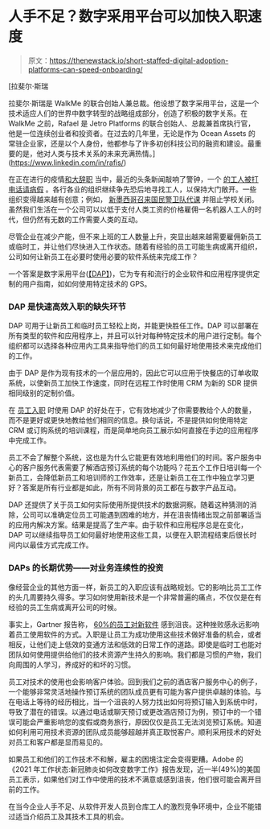 # 人手不足？数字采用平台可以加快入职速度

> 原文：<https://thenewstack.io/short-staffed-digital-adoption-platforms-can-speed-onboarding/>

[](https://www.linkedin.com/in/rafis/)

 [拉斐尔·斯瑞

拉斐尔·斯瑞是 WalkMe 的联合创始人兼总裁。他设想了数字采用平台，这是一个技术适应人们的世界中数字转型的战略组成部分，创造了积极的数字关系。在 WalkMe 之前，Rafael 是 Jetro Platforms 的联合创始人、总裁兼首席执行官，他是一位连续创业者和投资者。在过去的几年里，无论是作为 Ocean Assets 的常驻企业家，还是以个人身份，他都参与了许多初创科技公司的融资和建设。最重要的是，他对人类与技术关系的未来充满热情。](https://www.linkedin.com/in/rafis/) [](https://www.linkedin.com/in/rafis/)

在正在进行的疫情[和大辞职](https://www.walkme.com/glossary/the-great-resignation/) 当中，最近的头条新闻敲响了警钟，一个 [的工人被打电话请病假](https://www.bloomberg.com/news/articles/2022-01-20/u-s-jobless-claims-surged-to-highest-since-mid-october-in-week?srnd=premium) 。各行各业的组织继续争先恐后地寻找工人，以保持大门敞开。一些组织变得越来越有创意；例如， [新墨西哥召来国民警卫队代课](https://www.nytimes.com/2022/01/20/us/school-closings-covid-staffing.html) 并阻止学校关闭。虽然我们生活在一个公司可以以低于支付人类工资的价格雇佣一名机器人工人的时代，但仍然有无数的工作需要人类的互动。

尽管企业在减少产能，但不来上班的工人数量上升，突显出越来越需要雇佣新员工或临时工，并让他们尽快进入工作状态。随着有经验的员工可能生病或离开组织，公司如何让新员工在必要时使用必要的软件系统来完成工作？

一个答案是数字采用平台([【DAP】](https://www.walkme.com/glossary/dap/))，它为专有和流行的企业软件和应用程序提供定制的用户指南，如如何使用特定技术的 GPS。

### **DAP 是快速高效入职的缺失环节**

DAP 可用于让新员工和临时员工轻松上岗，并能更快胜任工作。DAP 可以部署在所有类型的软件和应用程序上，并且可以针对每种特定技术的用户进行定制。每个组织都可以选择各种应用内工具来指导他们的员工如何最好地使用技术来完成他们的工作。

由于 DAP 是作为现有技术的一个层应用的，因此它可以应用于快餐店的订单收取系统，以使新员工加快工作速度，同时在远程工作时使用 CRM 为新的 SDR 提供相同级别的定制价值。

在 [员工入职](https://www.walkme.com/glossary/employee-onboarding/) 时使用 DAP 的好处在于，它有效地减少了你需要教给个人的数量，而不是更好或更快地教给他们相同的信息。换句话说，不是提供如何使用特定 CRM 或订购系统的培训课程，而是简单地向员工展示如何直接在手边的应用程序中完成工作。

员工不会了解整个系统，这也是为什么它能更有效地利用他们的时间。客户服务中心的客户服务代表需要了解酒店预订系统的每个功能吗？花五个工作日培训每一个新员工，会降低新员工和培训师的工作效率，还是让新员工在工作中独立学习更好？答案是所有行业都是如此，所有不同背景的员工都在与数字产品互动。

DAP 还提供了关于员工如何实际使用所提供技术的数据洞察。随着这种猜测的消除，公司可以准确定位员工可能遇到困难的地方，并在沮丧情绪出现之前部署适当的应用内解决方案。结果是提高了生产率。由于软件和应用程序总是在变化，DAP 可以继续指导员工如何最好地使用这些工具，以便在入职流程结束后很长时间内以最佳方式完成工作。

### **DAPs 的长期优势——对业务连续性的投资**

像经营企业的其他方面一样，新员工的入职应该有战略规划。它的影响比员工工作的头几周要持久得多。学习如何使用新技术是一个非常普遍的痛点，不仅仅是在有经验的员工生病或离开公司的时候。

事实上，Gartner 报告称， [60%的员工对新软件](https://www.gartner.com/en/newsroom/press-releases/2021-11-02-gartner-survey-finds-60-percent-of-employees-experience-frustration-with-new-software) 感到沮丧。这种挫败感永远影响着员工使用软件的方式。入职是让员工为成功使用这些技术做好准备的机会，或者相反，让他们走上低效的变通方法和低效的日常工作的道路。即使是临时工也能对团队如何使用提供给他们的技术资源产生持久的影响。我们都是习惯的产物，我们向周围的人学习，养成好的和坏的习惯。

员工对技术的使用也会影响客户体验。回到我们之前的酒店客户服务中心的例子，一个能够非常灵活地操作预订系统的团队成员更有可能为客户提供卓越的体验。与在电话上等待的经历相比，当一个沮丧的人努力找出如何将预订输入到系统中时，导致了潜在的错误。以通过电话或聊天预订或更改酒店预订为例，预订中的一个错误可能会严重影响您的度假或商务旅行，原因仅仅是员工无法浏览预订系统。知道如何利用可用技术资源的团队成员能够超越并真正取悦客户。顺利采用技术的好处对员工和客户都是显而易见的。

如果员工和他们的工作技术不和解，雇主的困境注定会变得更糟。Adobe 的《2021 年工作状态:新冠肺炎如何改变数字工作》报告发现，近一半(49%)的美国员工表示，如果他们对工作中使用的技术不满意或感到沮丧，他们很可能会离开目前的工作。

在当今企业人手不足、从软件开发人员到仓库工人的激烈竞争环境中，企业不能错过适当介绍员工及其技术工具的机会。

<svg xmlns:xlink="http://www.w3.org/1999/xlink" viewBox="0 0 68 31" version="1.1"><title>Group</title> <desc>Created with Sketch.</desc></svg>